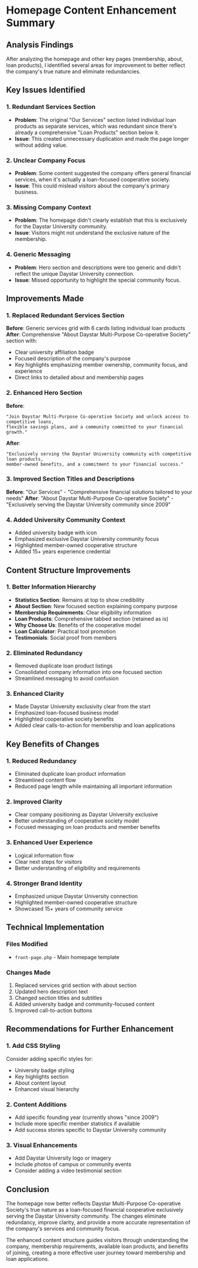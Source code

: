 # Homepage Content Enhancement Summary

## Analysis Findings

After analyzing the homepage and other key pages (membership, about, loan products), I identified several areas for improvement to better reflect the company's true nature and eliminate redundancies.

## Key Issues Identified

### 1. **Redundant Services Section**
- **Problem**: The original "Our Services" section listed individual loan products as separate services, which was redundant since there's already a comprehensive "Loan Products" section below it.
- **Issue**: This created unnecessary duplication and made the page longer without adding value.

### 2. **Unclear Company Focus**
- **Problem**: Some content suggested the company offers general financial services, when it's actually a loan-focused cooperative society.
- **Issue**: This could mislead visitors about the company's primary business.

### 3. **Missing Company Context**
- **Problem**: The homepage didn't clearly establish that this is exclusively for the Daystar University community.
- **Issue**: Visitors might not understand the exclusive nature of the membership.

### 4. **Generic Messaging**
- **Problem**: Hero section and descriptions were too generic and didn't reflect the unique Daystar University connection.
- **Issue**: Missed opportunity to highlight the special community focus.

## Improvements Made

### 1. **Replaced Redundant Services Section**
**Before**: Generic services grid with 6 cards listing individual loan products
**After**: Comprehensive "About Daystar Multi-Purpose Co-operative Society" section with:
- Clear university affiliation badge
- Focused description of the company's purpose
- Key highlights emphasizing member ownership, community focus, and experience
- Direct links to detailed about and membership pages

### 2. **Enhanced Hero Section**
**Before**: 
```
"Join Daystar Multi-Purpose Co-operative Society and unlock access to competitive loans, 
flexible savings plans, and a community committed to your financial growth."
```

**After**:
```
"Exclusively serving the Daystar University community with competitive loan products, 
member-owned benefits, and a commitment to your financial success."
```

### 3. **Improved Section Titles and Descriptions**
**Before**: "Our Services" - "Comprehensive financial solutions tailored to your needs"
**After**: "About Daystar Multi-Purpose Co-operative Society" - "Exclusively serving the Daystar University community since 2009"

### 4. **Added University Community Context**
- Added university badge with icon
- Emphasized exclusive Daystar University community focus
- Highlighted member-owned cooperative structure
- Added 15+ years experience credential

## Content Structure Improvements

### 1. **Better Information Hierarchy**
- **Statistics Section**: Remains at top to show credibility
- **About Section**: New focused section explaining company purpose
- **Membership Requirements**: Clear eligibility information
- **Loan Products**: Comprehensive tabbed section (retained as is)
- **Why Choose Us**: Benefits of the cooperative model
- **Loan Calculator**: Practical tool promotion
- **Testimonials**: Social proof from members

### 2. **Eliminated Redundancy**
- Removed duplicate loan product listings
- Consolidated company information into one focused section
- Streamlined messaging to avoid confusion

### 3. **Enhanced Clarity**
- Made Daystar University exclusivity clear from the start
- Emphasized loan-focused business model
- Highlighted cooperative society benefits
- Added clear calls-to-action for membership and loan applications

## Key Benefits of Changes

### 1. **Reduced Redundancy**
- Eliminated duplicate loan product information
- Streamlined content flow
- Reduced page length while maintaining all important information

### 2. **Improved Clarity**
- Clear company positioning as Daystar University exclusive
- Better understanding of cooperative society model
- Focused messaging on loan products and member benefits

### 3. **Enhanced User Experience**
- Logical information flow
- Clear next steps for visitors
- Better understanding of eligibility and requirements

### 4. **Stronger Brand Identity**
- Emphasized unique Daystar University connection
- Highlighted member-owned cooperative structure
- Showcased 15+ years of community service

## Technical Implementation

### Files Modified
- `front-page.php` - Main homepage template

### Changes Made
1. Replaced services grid section with about section
2. Updated hero description text
3. Changed section titles and subtitles
4. Added university badge and community-focused content
5. Improved call-to-action buttons

## Recommendations for Further Enhancement

### 1. **Add CSS Styling**
Consider adding specific styles for:
- University badge styling
- Key highlights section
- About content layout
- Enhanced visual hierarchy

### 2. **Content Additions**
- Add specific founding year (currently shows "since 2009")
- Include more specific member statistics if available
- Add success stories specific to Daystar University community

### 3. **Visual Enhancements**
- Add Daystar University logo or imagery
- Include photos of campus or community events
- Consider adding a video testimonial section

## Conclusion

The homepage now better reflects Daystar Multi-Purpose Co-operative Society's true nature as a loan-focused financial cooperative exclusively serving the Daystar University community. The changes eliminate redundancy, improve clarity, and provide a more accurate representation of the company's services and community focus.

The enhanced content structure guides visitors through understanding the company, membership requirements, available loan products, and benefits of joining, creating a more effective user journey toward membership and loan applications.